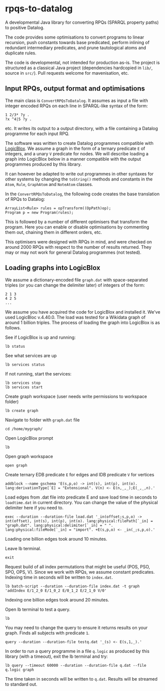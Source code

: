 # rpqs-to-datalog
A developmental Java library for converting RPQs (SPARQL property paths) to positive Datalog.

The code provides some optimisations to convert programs to linear recursion, push constants towards base predicated, perform inlining of redundant intermediary predicates, and prune tautological atoms and duplicate rules.

The code is developmental, not intended for production as-is. The project is structured as a classical Java project (dependencies hardcopied in `lib/`, source in `src/`). Pull requests welcome for mavenisation, etc.

## Input RPQs, output format and optimisations

The main class is `ConvertRPQsToDatalog`. It assumes as input a file with integer encoded RPQs on each line in SPARQL-like syntax of the form:

```
1 2/3* ?y .
?x ^4|5 ?y .
```

etc. It writes its output to a output directory, with a file containing a Datalog programme for each input RPQ.

The software was written to create Datalog programmes compatible with [LogicBlox](https://developer.logicblox.com/). We assume a graph in the form of a ternary predicate `E` of integers, and a unary `V` predicate for nodes. We will describe loading a graph into LogicBlox below in a manner compatible with the output programmes produced by this library. 

It can however be adapted to write out programmes in other syntaxes for other systems by changing the `toString()` methods and constants in the `Atom`, `Rule`, `GraphAtom` and `NoteAtom` classes.

In the `ConvertRPQsToDatalog`, the following code creates the base translation of RPQs to Datalog:

```
ArrayList<Rule> rules = opTransform((OpPath)op);
Program p = new Program(rules);
```

This is followed by a number of different optimisers that transform the program. Here you can enable or disable optimisations by commenting them out, chaining them in different orders, etc. 

This optimisers were designed with RPQs in mind, and were checked on around 2000 RPQs with respect to the number of results returned. They may or may not work for general Datalog programmes (not tested). 

## Loading graphs into LogicBlox

We assume a dictionary-encoded file `graph.dat` with space-separated triples (or you can change the delimiter later) of integers of the form:

```
2 1 3
4 2 5
...
```

We assume you have acquired the code for LogicBlox and installed it. We've used LogicBloc v.4.40.0. The load was tested for a Wikidata graph of around 1 billion triples. The process of loading the graph into LogicBlox is as follows.

See if LogicBlox is up and running:

```
lb status
```

See what services are up

```
lb services status
```

If not running, start the services:

```
lb services stop
lb services start
```

Create graph workspace (user needs write permissions to workspace folder)

```
lb create graph
```

Navigate to folder with `graph.dat` file

```
cd /home/mygraph/
```

Open LogicBlox prompt

```
lb
```


Open graph workspace

```
open graph
```

Create ternary EDB predicate `E` for edges and IDB predicate `V` for vertices

```
addblock --name gschema 'E(s,p,o) -> int(s), int(p), int(o). lang:derivationType[`E] = "Extensional". V(n) <- E(n,_,_);E(_,_,n).'
```

Load edges from .dat file into predicate E and save load time in seconds to `loadtime.dat` in current directory. You can change the value of the physical delimiter here if you need to.

```
exec --duration --duration-file load.dat '_in(offset;s,p,o) -> int(offset), int(s), int(p), int(o). lang:physical:filePath[`_in] = "graph.dat". lang:physical:delimiter[`_in] = " ". lang:physical:fileMode[`_in] = "import". +E(s,p,o) <- _in(_;s,p,o).'
```

Loading one billion edges took around 10 minutes.

Leave lb terminal.

```
exit
```

Request build of all index permutations that might be useful (POS, PSO, SPO, OPS, V). Since we work with RPQs, we assume constant predicates. Indexing time in seconds will be written to `index.dat`.

```
lb batch-script --duration --duration-file index.dat -t graph 'addIndex E/1_2_0 E/1_0_2 E/0_1_2 E/2_1_0 V/0'
```

Indexing one billion edges took around 20 minutes.

Open lb terminal to test a query.

```
lb
```

You may need to change the query to ensure it returns results on your graph. Finds all subjects with predicate `1`.

```
query --duration --duration-file testq.dat '_(s) <- E(s,1,_).'
```

In order to run a query programme in a file `q.logic` as produced by this library (with a timeout), exit the lb terminal and try:

```
lb query --timeout 60000 --duration --duration-file q.dat --file q.logic graph
```

The time taken in seconds will be written to `q.dat`. Results will be streamed to standard out.
